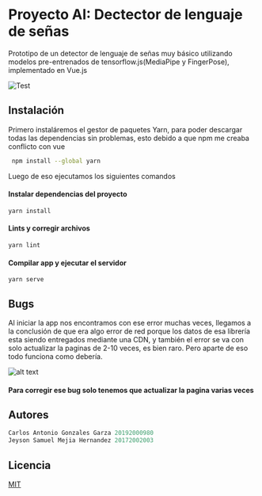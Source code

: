 
# Proyecto AI: Dectector de lenguaje de señas
 
Prototipo de un detector de lenguaje de señas muy básico utilizando modelos pre-entrenados de tensorflow.js(MediaPipe y FingerPose), implementado en Vue.js

![Test](https://i.ibb.co/XVkVDfr/sat-231207-145731.png)

## Instalación

Primero instaláremos el gestor de paquetes Yarn, para poder descargar todas las dependencias sin problemas, esto debido a que npm me creaba conflicto con vue

```bash
 npm install --global yarn
```

Luego de eso ejecutamos los siguientes comandos
#### Instalar dependencias del proyecto
```
yarn install
```

#### Lints y corregir archivos
```
yarn lint
```

#### Compilar app y ejecutar el servidor
```
yarn serve
```

## Bugs

Al iniciar la app nos encontramos con ese error muchas veces, llegamos a la conclusión de que era algo error de red porque los datos de esa librería esta siendo entregados mediante una CDN, y también el error se va con solo actualizar la paginas de 2-10 veces, es bien raro. Pero aparte de eso todo funciona como debería.

![alt text](https://i.ibb.co/RvBTtDn/err.png)
#### Para corregir ese bug solo tenemos que actualizar la pagina varias veces

## Autores
```javascript
Carlos Antonio Gonzales Garza 20192000980
Jeyson Samuel Mejia Hernandez 20172002003
```

## Licencia

[MIT](https://choosealicense.com/licenses/mit/)
